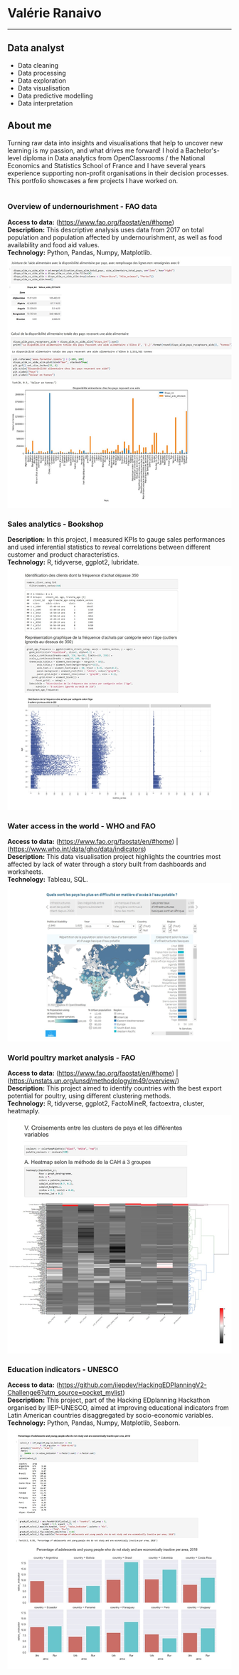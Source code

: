 # Valérie Ranaivo
-----

## Data analyst

- Data cleaning
- Data processing
- Data exploration
- Data visualisation
- Data predictive modelling
- Data interpretation

## About me

Turning raw data into insights and visualisations that help to uncover new learning is my passion, and what drives me forward! 
I hold a Bachelor's-level diploma in Data analytics from OpenClassrooms / the National Economics and Statistics School of France and I have several years experience supporting non-profit organisations in their decision processes. 
This portfolio showcases a few projects I have worked on.
<br/><br/>

### Overview of undernourishment - FAO data  

**Access to data:** (https://www.fao.org/faostat/en/#home)  
**Description:** This descriptive analysis uses data from 2017 on total population and population affected by undernourishment, as well as food availability and food aid values.  
**Technology:** Python, Pandas, Numpy, Matplotlib.  
![Undernourishment analysis picture](/docs/assets/SousNutrition.jpg)

### Sales analytics - Bookshop  

**Description:** In this project, I measured KPIs to gauge sales performances and used inferential statistics to reveal correlations between different customer and product characteristics.  
**Technology:** R, tidyverse, ggplot2, lubridate.
![Bookshop sales analytics picture](/docs/assets/Librairie.jpg)

### Water access in the world - WHO and FAO   

**Access to data:** (https://www.fao.org/faostat/en/#home) | (https://www.who.int/data/gho/data/indicators)   
**Description:** This data visualisation project highlights the countries most affected by lack of water through a story built from dashboards and worksheets.  
**Technology:** Tableau, SQL.
![Water access analysis picture](/docs/assets/Water.jpg)

### World poultry market analysis - FAO     

**Access to data:** (https://www.fao.org/faostat/en/#home) | (https://unstats.un.org/unsd/methodology/m49/overview/)   
**Description:** This project aimed to identify countries with the best export potential for poultry, using different clustering methods.  
**Technology:** R, tidyverse, ggplot2, FactoMineR, factoextra, cluster, heatmaply.
![Poultry market analysis picture](/docs/assets/Volaille.jpg)

### Education indicators - UNESCO  

**Access to data:** (https://github.com/iiepdev/HackingEDPlanningV2-Challenge6?utm_source=pocket_mylist)  
**Description:** This project, part of the Hacking EDplanning Hackathon organised by IIEP-UNESCO, aimed at improving educational indicators from Latin American countries disaggregated by socio-economic variables.  
**Technology:** Python, Pandas, Numpy, Matplotlib, Seaborn.
![EDHacking analysis picture](/docs/assets/Hackathon.jpg)


